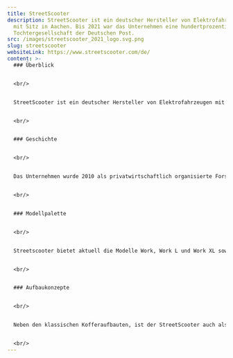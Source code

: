 ```yaml
---
title: StreetScooter
description: StreetScooter ist ein deutscher Hersteller von Elektrofahrzeugen
  mit Sitz in Aachen. Bis 2021 war das Unternehmen eine hundertprozentige
  Tochtergesellschaft der Deutschen Post.
src: /images/streetscooter_2021_logo.svg.png
slug: streetscooter
websiteLink: https://www.streetscooter.com/de/
content: >-
  ### Überblick 


  <br/>


  StreetScooter ist ein deutscher Hersteller von Elektrofahrzeugen mit Sitz in Aachen. Bis 2021 war das Unternehmen eine hundertprozentige Tochtergesellschaft der Deutschen Post. Neben Elektro-Transportern produziert das Unternehmen auch Lastenräder für den Einsatz im urbanen Umfeld. 


  <br/>


  ### Geschichte 


  <br/>


  Das Unternehmen wurde 2010 als privatwirtschaftlich organisierte Forschungsinitiative an der RWTH Aachen gegründet die zusammen mit 80 mittelständischen Unternehmen und zahlreichen Forschungseinrichtungen ein günstiges Elektrofahrzeug für den Kurzstreckenverkehr entwickeln wollte. Im Folgejahr wurde der erste Prototyp COMPACT auf der IAA in Frankfurt vorgestellt. Ein weiteres Jahr später folgte die Vorstellung des Nutzfahrzeuge-Prototyp WORK. Im Jahr 2013 wurden Vorserien-Tests durchgeführt und die Betriebserlaubnis erteilt. Zwei Jahre später startete die Serienproduktion der bekannten Post-Fahrzeuge. 2017 begann das Unternehmen mit dem Drittkunden-Vertrieb. 2018 startete das Aachener Unternehmen mit der Serienproduktion des neuen Modell Work XL. Eine weitere Neuausrichtung des Unternehmens brachte die Fokussierung auf die Belieferung der DHL. 


  <br/>


  ### Modellpalette 


  <br/>


  Streetscooter bietet aktuell die Modelle Work, Work L und Work XL sowie die Lastenräder Work Bike und Work Trike an. Der Work ist gekennzeichnet durch den Standard-Kofferaufbau. Die größere Version Work L verfügt über einen höheren und längeren Koffer. Der Work XL ist mit einem begehbaren Koffer ausgestattet und wird vor allem bei DHL eingesetzt. 


  <br/>


  ### Aufbaukonzepte 


  <br/>


  Neben den klassischen Kofferaufbauten, ist der StreetScooter auch als Kipper oder Pritsche verfügbar. Ebenso ist der Launch der Aufbauvariante Gigabox für 2021 geplant gewesen. Dabei handelt es sich um eine Sonderausstattung für die Deutsche Post. 


  <br/>
---
```

